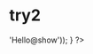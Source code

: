 # try2
<?php
    class viewhello extends BaseController
public function Hello(){

    return view::make('Hello',array('asd'  =>'Hello@show'));
}

?>
